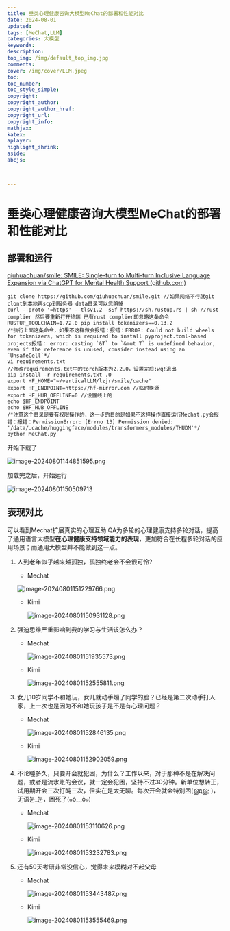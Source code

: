 ```yaml
---
title: 垂类心理健康咨询大模型MeChat的部署和性能对比
date: 2024-08-01
updated:
tags: [MeChat,LLM]
categories: 大模型
keywords:
description:
top_img: /img/default_top_img.jpg
comments:
cover: /img/cover/LLM.jpeg
toc:
toc_number:
toc_style_simple:
copyright:
copyright_author:
copyright_author_href:
copyright_url:
copyright_info:
mathjax:
katex:
aplayer:
highlight_shrink:
aside:
abcjs:



---
```


# 垂类心理健康咨询大模型MeChat的部署和性能对比

## 部署和运行

[qiuhuachuan/smile: SMILE: Single-turn to Multi-turn Inclusive Language Expansion via ChatGPT for Mental Health Support (github.com)](https://github.com/qiuhuachuan/smile)

```shell
git clone https://github.com/qiuhuachuan/smile.git //如果网络不行就git clont到本地再scp到服务器 data目录可以忽略掉
curl --proto '=https' --tlsv1.2 -sSf https://sh.rustup.rs | sh //rust complier 然后要重新打开终端 已有rust complier即忽略这条命令
RUSTUP_TOOLCHAIN=1.72.0 pip install tokenizers==0.13.2 
/*执行上面这条命令，如果不这样做会报错：报错：ERROR: Could not build wheels for tokenizers, which is required to install pyproject.toml-based projects报错： error: casting `&T` to `&mut T` is undefined behavior, even if the reference is unused, consider instead using an `UnsafeCell`*/
vi requirements.txt 
//修改requirements.txt中的torch版本为2.2.0，设置完后:wq!退出
pip install -r requirements.txt .0
export HF_HOME="~/verticalLLM/lzjr/smile/cache" 
export HF_ENDPOINT=https://hf-mirror.com //临时换源
export HF_HUB_OFFLINE=0 //设置线上的
echo $HF_ENDPOINT
echo $HF_HUB_OFFLINE
/*注意这个目录是要有权限操作的，这一步的目的是如果不这样操作直接运行Mechat.py会报错：报错：PermissionError: [Errno 13] Permission denied: '/data/.cache/huggingface/modules/transformers_modules/THUDM'*/
python MeChat.py
```

开始下载了

![image-20240801144851595.png](https://s2.loli.net/2024/08/05/wh2Zz8PKacsDitj.png)

加载完之后，开始运行

![image-20240801150509713](C:\Users\11505\AppData\Roaming\Typora\typora-user-images\image-20240801150509713.png)



## 表现对比

可以看到Mechat扩展真实的心理互助 QA为多轮的心理健康支持多轮对话，提高了通用语言大模型**在心理健康支持领域能力的表现**，更加符合在长程多轮对话的应用场景；而通用大模型并不能做到这一点。

1. 人到老年似乎越来越孤独，孤独终老会不会很可怜?

   - Mechat

   ![image-20240801151229766.png](https://s2.loli.net/2024/08/05/xTKI5NJ7nAYLrkl.png)

   - Kimi

     ![image-20240801150931128.png](https://s2.loli.net/2024/08/05/pht1bLAgjqX9eo5.png)

2. 强迫思维严重影响到我的学习与生活该怎么办？

   - Mechat

     ![image-20240801151935573.png](https://s2.loli.net/2024/08/05/7W9UflpPNhFoHxv.png)

   - Kimi

     ![image-20240801152555811.png](https://s2.loli.net/2024/08/05/MAPZIKYgwbr8VFJ.png)

3. 女儿10岁同学不和她玩，女儿就动手煽了同学的脸？已经是第二次动手打人家，上一次也是因为不和她玩孩子是不是有心理问题？

   - Mechat

     ![image-20240801152846135.png](https://s2.loli.net/2024/08/05/gifxI5j1BqSR87K.png)

   - Kimi

     ![image-20240801152902059.png](https://s2.loli.net/2024/08/05/hcFbpsLSBrDAQZe.png)

   

4. 不论睡多久，只要开会就犯困，为什么？工作以来，对于那种不是在解决问题，或者是流水账的会议，就一定会犯困，坚持不过30分钟。新单位想转正，试用期开会三次打盹三次，但实在是太无聊。每次开会就会特别困(இдஇ; )，无语눈_눈，困死了(๑ó﹏ò๑)

   - Mechat

     ![image-20240801153110626.png](https://s2.loli.net/2024/08/05/UPua1j5f6BLteKF.png)

   - Kimi

     ![image-20240801153232783.png](https://s2.loli.net/2024/08/05/lhbsFokZKade39q.png)

5. 还有50天考研非常没信心，觉得未来模糊对不起父母

   - Mechat

     ![image-20240801153443487.png](https://s2.loli.net/2024/08/05/D9JkYeI2UpzNiZK.png)

   - Kimi

     ![image-20240801153555469.png](https://s2.loli.net/2024/08/05/SrA5IMCOtQZvkRm.png)





